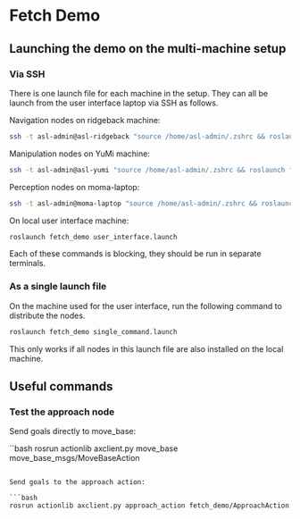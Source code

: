 
# Fetch Demo

## Launching the demo on the multi-machine setup

### Via SSH

There is one launch file for each machine in the setup. They can all be launch from the user interface laptop via SSH as follows.

Navigation nodes on ridgeback machine:

```bash
ssh -t asl-admin@asl-ridgeback "source /home/asl-admin/.zshrc && roslaunch fetch_demo navigation.launch"
```

Manipulation nodes on YuMi machine:

```bash
ssh -t asl-admin@asl-yumi "source /home/asl-admin/.zshrc && roslaunch fetch_demo manipulation.launch"
```

Perception nodes on moma-laptop:

```bash
ssh -t asl-admin@moma-laptop "source /home/asl-admin/.zshrc && roslaunch fetch_demo perception.launch"
```

On local user interface machine:

```bash
roslaunch fetch_demo user_interface.launch
```

Each of these commands is blocking, they should be run in separate terminals.

### As a single launch file

On the machine used for the user interface, run the following command to distribute the nodes.

```bash
roslaunch fetch_demo single_command.launch
```

This only works if all nodes in this launch file are also installed on the local machine.


## Useful commands

### Test the approach node

Send goals directly to move_base:

``bash
rosrun actionlib axclient.py move_base move_base_msgs/MoveBaseAction
```

Send goals to the approach action:

```bash
rosrun actionlib axclient.py approach_action fetch_demo/ApproachAction
```
